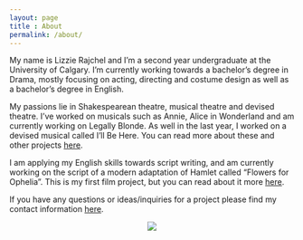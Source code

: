 ```yaml
---
layout: page
title : About
permalink: /about/
---
```


My name is Lizzie Rajchel and I’m a second year undergraduate at the University of Calgary. I’m currently working towards a bachelor’s degree in Drama, mostly focusing on acting, directing and costume design as well as a bachelor’s degree in English.

My passions lie in Shakespearean theatre, musical theatre and devised theatre. I’ve worked on musicals such as Annie, Alice in Wonderland and am currently working on Legally Blonde. As well in the last year, I worked on a devised musical called I’ll Be Here. You can read more about these and other projects [here](https://lizzierajchel.com/Theatre/).

I am applying my English skills towards script writing, and am currently working on the script of a modern adaptation of Hamlet called “Flowers for Ophelia”. This is my first film project, but you can read about it more [here](https://lizzierajchel.com/film/).

If you have any questions or ideas/inquiries for a project please find my contact information [here](https://lizzierajchel.com/Contact/).

<p align="center"> 
<img src="https://raw.githubusercontent.com/Speediing/lizzierajchel.com/master/IMG_9402.jpeg">
</p>

